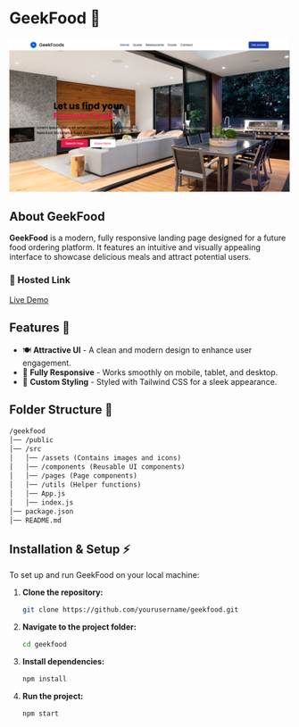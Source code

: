 # GeekFood 🍔

![GeekFood Banner](./src/assets/landingpage.png)

## About GeekFood
**GeekFood** is a modern, fully responsive landing page designed for a future food ordering platform. It features an intuitive and visually appealing interface to showcase delicious meals and attract potential users.

### 🔗 Hosted Link
[Live Demo](https://your-hosted-link.com)

## Features 🚀
- 🍽️ **Attractive UI** - A clean and modern design to enhance user engagement.
- 📱 **Fully Responsive** - Works smoothly on mobile, tablet, and desktop.
- 🎨 **Custom Styling** - Styled with Tailwind CSS for a sleek appearance.

## Folder Structure 📁
```
/geekfood
│── /public
│── /src
│   │── /assets (Contains images and icons)
│   │── /components (Reusable UI components)
│   │── /pages (Page components)
│   │── /utils (Helper functions)
│   │── App.js
│   │── index.js
│── package.json
│── README.md
```
## Installation & Setup ⚡
To set up and run GeekFood on your local machine:

1. **Clone the repository:**
   ```sh
   git clone https://github.com/yourusername/geekfood.git
   ```

2. **Navigate to the project folder:**
   ```sh
   cd geekfood
   ```

3. **Install dependencies:**
   ```sh
   npm install
   ```

4. **Run the project:**
   ```sh
   npm start
   ```
